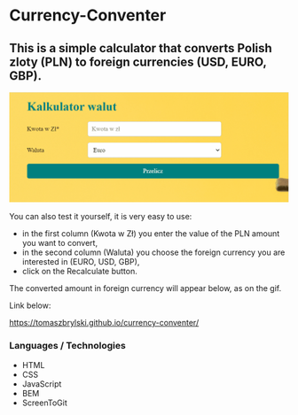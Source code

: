 # Currency-Conventer

## This is a simple calculator that converts Polish zloty (PLN) to foreign currencies (USD, EURO, GBP).

![Conventer](images/currency.gif)

You can also test it yourself, it is very easy to use:
- in the first column (Kwota w Zł) you enter the value of the PLN amount you want to convert,
- in the second column (Waluta) you choose the foreign currency you are interested in (EURO, USD, GBP),
- click on the Recalculate button.

The converted amount in foreign currency will appear below, as on the gif.

Link below:

https://tomaszbrylski.github.io/currency-conventer/

### Languages / Technologies
- HTML
- CSS
- JavaScript
- BEM
- ScreenToGit
